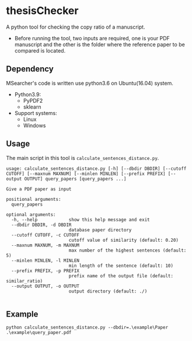 # thesisChecker
A python tool for checking the copy ratio of a manuscript. 
- Before running the tool, two inputs are required, one is your PDF manuscript and the other is the folder where the reference paper to be compared is located.

Dependency
--------

MSearcher's code is written use python3.6 on Ubuntu(16.04) system.
* Python3.9:
	* PyPDF2
	* sklearn
* Support systems:
	* Linux
	* Windows
	
Usage
-----
The main script in this tool is `calculate_sentences_distance.py`. 
```
usage: calculate_sentences_distance.py [-h] [--dbdir DBDIR] [--cutoff CUTOFF] [--maxnum MAXNUM] [--minlen MINLEN] [--prefix PREFIX] [--output OUTPUT] query_papers [query_papers ...]

Give a PDF paper as input

positional arguments:
  query_papers

optional arguments:
  -h, --help            show this help message and exit
  --dbdir DBDIR, -d DBDIR
                        database paper directory
  --cutoff CUTOFF, -c CUTOFF
                        cutoff value of similarity (default: 0.20)
  --maxnum MAXNUM, -m MAXNUM
                        max number of the highest sentences (default: 5)
  --minlen MINLEN, -l MINLEN
                        min length of the sentence (default: 10)
  --prefix PREFIX, -p PREFIX
                        prefix name of the output file (default: similar_ratio)
  --output OUTPUT, -o OUTPUT
                        output directory (default: ./) 
                                                                                                                                                                                                             
```

Example
------

```
python calculate_sentences_distance.py --dbdir=.\example\Paper .\example\query_paper.pdf

```
